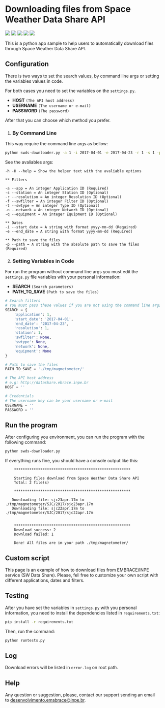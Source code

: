 # Downloading files from Space Weather Data Share API
[![](https://img.shields.io/github/license/embrace-inpe/swds-api-downloader.svg)](https://github.com/embrace-inpe/swds-api-downloader/blob/master/LICENSE)
[![](https://img.shields.io/badge/python-3-blue.svg)](https://www.python.org/)
[![](https://img.shields.io/badge/Version-1.0.3-yellow.svg)](https://github.com/embrace-inpe/swds-api-downloader)
[![](https://img.shields.io/badge/INPE-EMBRACE-orange.svg)](http://www2.inpe.br/climaespacial/portal/pt/)
[![](https://img.shields.io/badge/coverage-84%25-green.svg)](https://github.com/embrace-inpe/swds-api-downloader)

This is a python app sample to help users to automatically download files through Space Weather Data Share API.


Configuration
-----------------
There is two ways to set the search values, by command line args or setting the variables values in code.

For both cases you need to set the variables on the `settings.py`.
- **HOST** `(The API host address)`
- **USERNAME** `(The username or e-mail)`
- **PASSWORD** `(The password)`

After that you can choose which method you prefer.

1. ### By Command Line
This way require the command line args as bellow:

```bash
python swds-downloader.py -a 1 -i 2017-04-01 -e 2017-04-23 -r 1 -s 1 -p ./tmp/magnetometer/
```
See the avaliables args:
```text
-h -H --help = Show the helper text with the avaliable options

** Filters
    
-a --app = An integer Application ID (Required)
-s --station = An integer Station ID (Optional)
-r --resolution = An integer Resolution ID (Optional)
-f --swfilter = An integer Filter ID (Optional)
-t --swtype = An integer Type ID (Optional)
-n --network = An integer Network ID (Optional)
-q --equipment = An integer Equipment ID (Optional)

** Dates
-i --start_date = A string with format yyyy-mm-dd (Required)
-e --end_date = A string with format yyyy-mm-dd (Required)

** Path to save the files
-p --path = A string with the absolute path to save the files (Required)
```
2. ### Setting Variables in Code
For run the program without command line args you must edit the `settings.py` file variables with your personal information:

- **SEARCH** `(Search parameters)`
- **PATH_TO_SAVE** `(Path to save the files)`

```python
# Search filters
# You must pass these values if you are not using the command line args
SEARCH = {
    'application': 1,
    'start_date': '2017-04-01',
    'end_date': '2017-04-23',
    'resolution': 1,
    'station': 1,
    'swfilter': None,
    'swtype': None,
    'network': None,
    'equipment': None
}

# Path to save the files
PATH_TO_SAVE = './tmp/magnetometer/'

# The API host address
# e.g: http://datashare.ebrace.inpe.br
HOST = ''

# Credentials
# The username key can be your username or e-mail
USERNAME = ''
PASSWORD = ''
```

Run the program
-----------------

After configuring you environment, you can run the program with the following command:
```bash
python swds-downloader.py
```

If everything runs fine, you should have a console output like this:
```console
    *****************************************************
    
    Starting files download from Space Weather Data Share API
    Total: 2 file(s)
    
    *****************************************************
    
   Downloading file: sjc23apr.17m to ./tmp/magnetometer/SJC/2017/sjc23apr.17m
   Downloading file: sjc22apr.17m to ./tmp/magnetometer/SJC/2017/sjc22apr.17m


    *****************************************************
    Download success: 2
    Download failed: 1 

    Done! All files are in your path ./tmp/magnetometer/
```
Custom script
-----------------
This page is an example of how to download files from EMBRACE/INPE service (SW Data Share). Please, fell free to customize your own script with different applications, dates and filters.

Testing
-----------------
After you have set the variables in `settings.py` with you personal information, you need to install the dependencies listed in `requirements.txt`:
```bash
pip install -r requirements.txt
```
Then, run the command:
```bash
python runtests.py
```

Log
-----------------

Download errors will be listed in `error.log` on root path.

Help
-----------------
Any question or suggestion, please, contact our support sending an email to [desenvolvimento.emabrace@inpe.br](mailto:desenvolvimento.emabrace@inpe.br).

